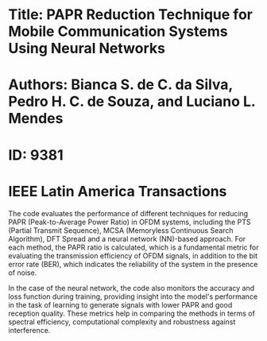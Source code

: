 # Title: PAPR Reduction Technique for Mobile Communication Systems Using Neural Networks
# Authors: Bianca S. de C. da Silva, Pedro H. C. de Souza, and Luciano L. Mendes
# ID: 9381 
# IEEE Latin America Transactions

The code evaluates the performance of different techniques for reducing PAPR (Peak-to-Average Power Ratio) in OFDM systems, including the PTS (Partial Transmit Sequence), MCSA (Memoryless Continuous Search Algorithm), DFT Spread and a neural network (NN)-based approach. For each method, the PAPR ratio is calculated, which is a fundamental metric for evaluating the transmission efficiency of OFDM signals, in addition to the bit error rate (BER), which indicates the reliability of the system in the presence of noise.

In the case of the neural network, the code also monitors the accuracy and loss function during training, providing insight into the model's performance in the task of learning to generate signals with lower PAPR and good reception quality. These metrics help in comparing the methods in terms of spectral efficiency, computational complexity and robustness against interference.

